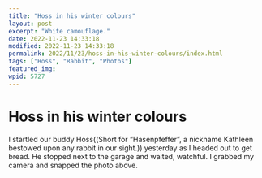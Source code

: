 ```yaml
---
title: "Hoss in his winter colours"
layout: post
excerpt: "White camouflage."
date: 2022-11-23 14:33:18
modified: 2022-11-23 14:33:18
permalink: 2022/11/23/hoss-in-his-winter-colours/index.html
tags: ["Hoss", "Rabbit", "Photos"]
featured_img: 
wpid: 5727
---
```


# Hoss in his winter colours

I startled our buddy Hoss((Short for “Hasenpfeffer”, a nickname Kathleen bestowed upon any rabbit in our sight.)) yesterday as I headed out to get bread. He stopped next to the garage and waited, watchful. I grabbed my camera and snapped the photo above.